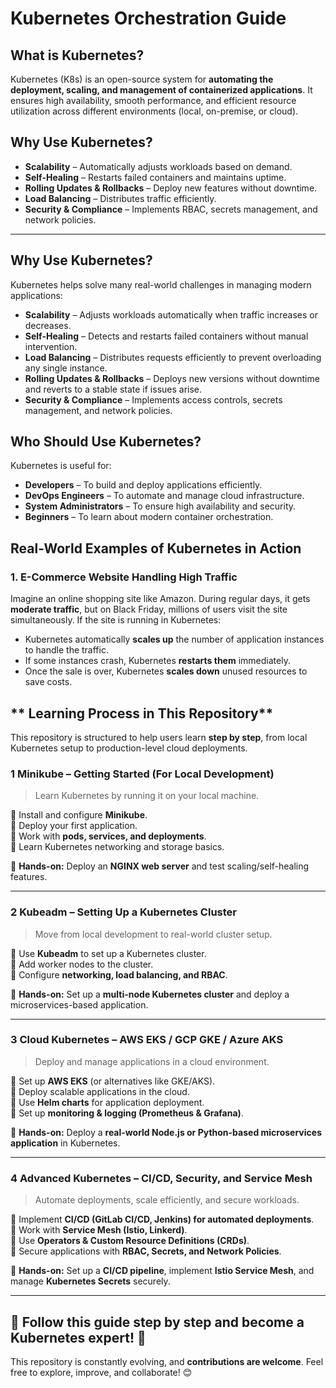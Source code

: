

# **Kubernetes Orchestration Guide**  

## **What is Kubernetes?**  
Kubernetes (K8s) is an open-source system for **automating the deployment, scaling, and management of containerized applications**. It ensures high availability, smooth performance, and efficient resource utilization across different environments (local, on-premise, or cloud).  

## **Why Use Kubernetes?**  
- **Scalability** – Automatically adjusts workloads based on demand.  
- **Self-Healing** – Restarts failed containers and maintains uptime.  
- **Rolling Updates & Rollbacks** – Deploy new features without downtime.  
- **Load Balancing** – Distributes traffic efficiently.  
- **Security & Compliance** – Implements RBAC, secrets management, and network policies.  

---
## Why Use Kubernetes?  
Kubernetes helps solve many real-world challenges in managing modern applications:  
- **Scalability** – Adjusts workloads automatically when traffic increases or decreases.  
- **Self-Healing** – Detects and restarts failed containers without manual intervention.  
- **Load Balancing** – Distributes requests efficiently to prevent overloading any single instance.  
- **Rolling Updates & Rollbacks** – Deploys new versions without downtime and reverts to a stable state if issues arise.  
- **Security & Compliance** – Implements access controls, secrets management, and network policies.  

## Who Should Use Kubernetes?  
Kubernetes is useful for:  
- **Developers** – To build and deploy applications efficiently.  
- **DevOps Engineers** – To automate and manage cloud infrastructure.  
- **System Administrators** – To ensure high availability and security.  
- **Beginners** – To learn about modern container orchestration.  

## Real-World Examples of Kubernetes in Action  

### 1. **E-Commerce Website Handling High Traffic**  
Imagine an online shopping site like Amazon. During regular days, it gets **moderate traffic**, but on Black Friday, millions of users visit the site simultaneously. If the site is running in Kubernetes:  
- Kubernetes automatically **scales up** the number of application instances to handle the traffic.  
- If some instances crash, Kubernetes **restarts them** immediately.  
- Once the sale is over, Kubernetes **scales down** unused resources to save costs.  


## ** Learning Process in This Repository**  

This repository is structured to help users learn **step by step**, from local Kubernetes setup to production-level cloud deployments.  

### **1️ Minikube – Getting Started (For Local Development)**  
> Learn Kubernetes by running it on your local machine.  

🔹 Install and configure **Minikube**.  
🔹 Deploy your first application.  
🔹 Work with **pods, services, and deployments**.  
🔹 Learn Kubernetes networking and storage basics.  

🔗 **Hands-on:** Deploy an **NGINX web server** and test scaling/self-healing features.  

---

### **2️ Kubeadm – Setting Up a Kubernetes Cluster**  
> Move from local development to real-world cluster setup.  

🔹 Use **Kubeadm** to set up a Kubernetes cluster.  
🔹 Add worker nodes to the cluster.  
🔹 Configure **networking, load balancing, and RBAC**.  

🔗 **Hands-on:** Set up a **multi-node Kubernetes cluster** and deploy a microservices-based application.  

---

### **3️ Cloud Kubernetes – AWS EKS / GCP GKE / Azure AKS**  
> Deploy and manage applications in a cloud environment.  

🔹 Set up **AWS EKS** (or alternatives like GKE/AKS).  
🔹 Deploy scalable applications in the cloud.  
🔹 Use **Helm charts** for application deployment.  
🔹 Set up **monitoring & logging (Prometheus & Grafana)**.  

🔗 **Hands-on:** Deploy a **real-world Node.js or Python-based microservices application** in Kubernetes.  

---

### **4️ Advanced Kubernetes – CI/CD, Security, and Service Mesh**  
> Automate deployments, scale efficiently, and secure workloads.  

🔹 Implement **CI/CD (GitLab CI/CD, Jenkins) for automated deployments**.  
🔹 Work with **Service Mesh (Istio, Linkerd)**.  
🔹 Use **Operators & Custom Resource Definitions (CRDs)**.  
🔹 Secure applications with **RBAC, Secrets, and Network Policies**.  

🔗 **Hands-on:** Set up a **CI/CD pipeline**, implement **Istio Service Mesh**, and manage **Kubernetes Secrets** securely.  

---

## **🚀 Follow this guide step by step and become a Kubernetes expert! 🚀**  

This repository is constantly evolving, and **contributions are welcome**. Feel free to explore, improve, and collaborate! 😊